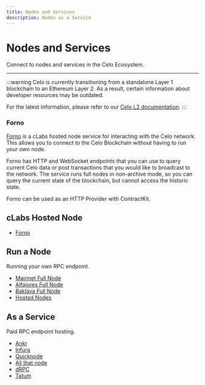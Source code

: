 ```yaml
---
title: Nodes and Services
description: Nodes as a Service
---
```


# Nodes and Services

Connect to nodes and services in the Celo Ecosystem.

---

:::warning
Celo is currently transitioning from a standalone Layer 1 blockchain to an Ethereum Layer 2. As a result, certain information about developer resources may be outdated.

For the latest information, please refer to our [Celo L2 documentation](../../cel2/index.md).
:::

### Forno

[Forno](./forno.md) is a cLabs hosted node service for interacting with the Celo network. This allows you to connect to the Celo Blockchain without having to run your own node.

Forno has HTTP and WebSocket endpoints that you can use to query current Celo data or post transactions that you would like to broadcast to the network. The service runs full nodes in non-archive mode, so you can query the current state of the blockchain, but cannot access the historic state.

Forno can be used as an HTTP Provider with ContractKit.

## cLabs Hosted Node

- [Forno](forno)

## Run a Node

Running your own RPC endpoint.

- [Mainnet Full Node](./run-mainnet.md)
- [Alfajores Full Node](./run-alfajores.md)
- [Baklava Full Node](./run-baklava.md)
- [Hosted Nodes](./run-hosted.md)

## As a Service

Paid RPC endpoint hosting.

- [Ankr](https://www.ankr.com/rpc/celo/)
- [Infura](https://www.infura.io/)
- [Quicknode](https://www.quicknode.com/chains/celo)
- [All that node](https://www.allthatnode.com/celo.dsrv)
- [dRPC](https://drpc.org/chainlist/celo)
- [Tatum](https://tatum.io/chain/celo)
